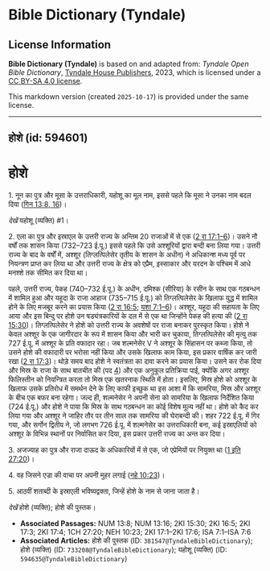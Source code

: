 # Bible Dictionary (Tyndale)

## License Information

**Bible Dictionary (Tyndale)** is based on and adapted from: _Tyndale Open Bible Dictionary_, [Tyndale House Publishers](https://tyndaleopenresources.com/), 2023, which is licensed under a [CC BY-SA 4.0 license](https://creativecommons.org/licenses/by-sa/4.0/legalcode.en).

This markdown version (created `2025-10-17`) is provided under the same license.



--------------------------------

## होशे (id: 594601)

होशे
====

1\. नून का पुत्र और मूसा के उत्तराधिकारी, यहोशू का मूल नाम, इससे पहले कि मूसा ने उनका नाम बदल दिया ([गिन 13:8, 16](https://ref.ly/Num13:8,Num13:16))। 

*देखें*  यहोशू (व्यक्ति) \#1।

2\. एला का पुत्र और इस्राएल के उत्तरी राज्य के अन्तिम 20 राजाओं में से एक ([2 रा 17:1–6](https://ref.ly/2Kgs17:1-2Kgs17:6))। उसने नौ वर्षों तक शासन किया (732–723 ई.पू.) इससे पहले कि उसे अश्शूरियों द्वारा बन्दी बना लिया गया। उत्तरी राज्य के बाद के वर्षों में, अश्शूर (तिग्लत्पिलेसेर तृतीय के शासन के अधीन) ने अधिकान्श मध्य पूर्व पर नियन्त्रण प्राप्त कर लिया था और उत्तरी राज्य के क्षेत्र को एप्रैम, इस्साकार और यरदन के पश्चिम में आधे मनश्शे तक सीमित कर दिया था।

पहले, उत्तरी राज्य, पेकह (740–732 ई.पू.) के अधीन, दमिश्क (सीरिया) के रसीन के साथ एक गठबन्धन में शामिल हुआ और यहूदा के राजा आहाज (735–715 ई.पू.) को तिग्लत्पिलेसेर के खिलाफ युद्ध में शामिल होने के लिए मजबूर करने का प्रयास किया ([2 रा 16:5](https://ref.ly/2Kgs16:5); [यशा 7:1–6](https://ref.ly/Isa7:1-Isa7:6))। अश्शूर, यहूदा की सहायता के लिए आया और इस बिन्दु पर होशे उन षड्यंत्रकारियों के दल में से एक था जिन्होंने पेकह की हत्या की ([2 रा 15:30](https://ref.ly/2Kgs15:30))। तिग्लत्पिलेसेर ने होशे को उत्तरी राज्य के अवशेषों पर राजा बनाकर पुरस्कृत किया। होशे ने केवल अश्शूर के एक जागीरदार के रूप में शासन किया और भारी कर चुकाया, तिग्लत्पिलेसेर की मृत्यु तक 727 ई.पू. में अश्शूर के प्रति वफादार रहा। जब शल्मनेसेर V ने अश्शूर के सिंहासन पर कब्जा किया, तो उसने होशे की वफादारी पर भरोसा नहीं किया और उसके खिलाफ काम किया, इस प्रकार वार्षिक कर जारी रखा ([2 रा 17:3](https://ref.ly/2Kgs17:3))। थोड़े समय बाद होशे ने स्वतंत्रता का दावा करने का प्रयास किया। उसने कर रोक दिया और मिस्र के राजा के साथ बातचीत की (पद [4](https://ref.ly/2Kgs17:4)) और एक अनुकूल प्रतिक्रिया पाई, क्योंकि अगर अश्शूर फिलिस्तीन को नियन्त्रित करता तो मिस्र एक खतरनाक स्थिति में होता। इसलिए, मिस्र होशे को अश्शूर के खिलाफ उसके प्रतिरोध में समर्थन देने के लिए काफी इच्छुक था इस आशा में कि सामरिया, मिस्र और अश्शूर के बीच एक बफर बना रहेगा। जल्द ही, शल्मनेसेर ने अपनी सेना को सामरिया के खिलाफ निर्देशित किया (724 ई.पू.) और होशे ने पाया कि मिस्र के साथ गठबन्धन का कोई विशेष मूल्य नहीं था। होशे को कैद कर लिया गया और अश्शूर ने जाहिर तौर पर तीन साल तक सामरिया की घेराबन्दी की। शहर 722 ई.पू. में गिर गया, और सर्गोन द्वितीय ने, जो लगभग 726 ई.पू. में शल्मनेसेर का उत्तराधिकारी बना, कई इस्राएलियों को अश्शूर के विभिन्न स्थानों पर निर्वासित कर दिया, इस प्रकार उत्तरी राज्य का अन्त कर दिया।

3\. अजज्याह का पुत्र और राजा दाऊद के अधिकारियों में से एक, जो एप्रेमियों पर नियुक्त था ([1 इति 27:20](https://ref.ly/1Chr27:20))।

4\. वह जिसने एज्रा की वाचा पर अपनी मुहर लगाई ([नहे 10:23](https://ref.ly/Neh10:23))।

5\. आठवीं शताब्दी के इस्राएली भविष्यद्वक्ता, जिन्हें होशे के नाम से जाना जाता है। 

*देखें*  होशे (व्यक्ति); होशे की पुस्तक।

* **Associated Passages:** NUM 13:8; NUM 13:16; 2KI 15:30; 2KI 16:5; 2KI 17:3; 2KI 17:4; 1CH 27:20; NEH 10:23; 2KI 17:1–2KI 17:6; ISA 7:1–ISA 7:6
* **Associated Articles:** होशे की पुस्तक (ID: `381547@TyndaleBibleDictionary`); होशे (व्यक्ति) (ID: `733208@TyndaleBibleDictionary`); यहोशू (व्यक्ति) (ID: `594635@TyndaleBibleDictionary`)

